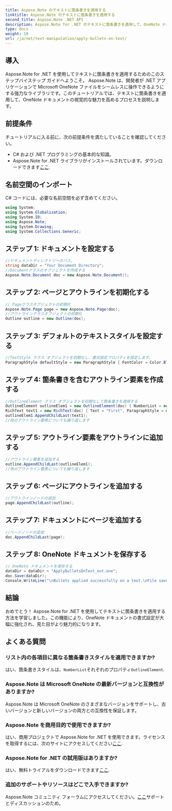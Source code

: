 ```yaml
---
title: Aspose.Note のテキストに箇条書きを適用する
linktitle: Aspose.Note のテキストに箇条書きを適用する
second_title: Aspose.Note .NET API
description: Aspose.Note for .NET のテキストに箇条書きを適用して、OneNote ドキュメントを強化する方法を学びます。効果的なフォーマットを行うには、このステップバイステップのガイドに従ってください。
type: docs
weight: 10
url: /ja/net/text-manipulation/apply-bullets-on-text/
---
```

## 導入
Aspose.Note for .NET を使用してテキストに箇条書きを適用するためのこのステップバイステップ ガイドへようこそ。 Aspose.Note は、開発者が .NET アプリケーションで Microsoft OneNote ファイルをシームレスに操作できるようにする強力なライブラリです。このチュートリアルでは、テキストに箇条書きを適用して、OneNote ドキュメントの視覚的な魅力を高めるプロセスを説明します。
## 前提条件
チュートリアルに入る前に、次の前提条件を満たしていることを確認してください。
- C# および .NET プログラミングの基本的な知識。
-  Aspose.Note for .NET ライブラリがインストールされています。ダウンロードできます[ここ](https://releases.aspose.com/note/net/).
## 名前空間のインポート
C# コードには、必要な名前空間を必ず含めてください。
```csharp
using System;
using System.Globalization;
using System.IO;
using Aspose.Note;
using System.Drawing;
using System.Collections.Generic;
```
## ステップ 1: ドキュメントを設定する
```csharp
//ドキュメントディレクトリへのパス。
string dataDir = "Your Document Directory";
//Documentクラスのオブジェクトを作成する
Aspose.Note.Document doc = new Aspose.Note.Document();
```
## ステップ 2: ページとアウトラインを初期化する
```csharp
// Pageクラスオブジェクトの初期化
Aspose.Note.Page page = new Aspose.Note.Page(doc);
//アウトラインクラスオブジェクトの初期化
Outline outline = new Outline(doc);
```
## ステップ 3: デフォルトのテキストスタイルを設定する
```csharp
//TextStyle クラス オブジェクトを初期化し、書式設定プロパティを設定します。
ParagraphStyle defaultStyle = new ParagraphStyle { FontColor = Color.Black, FontName = "Arial", FontSize = 10 };
```
## ステップ 4: 箇条書きを含むアウトライン要素を作成する
```csharp
//OutlineElement クラス オブジェクトを初期化して箇条書きを適用する
OutlineElement outlineElem1 = new OutlineElement(doc) { NumberList = new NumberList("*", "Arial", 10) };
RichText text1 = new RichText(doc) { Text = "First", ParagraphStyle = defaultStyle };
outlineElem1.AppendChildLast(text1);
//他のアウトライン要素についても繰り返します
```
## ステップ 5: アウトライン要素をアウトラインに追加する
```csharp
//アウトライン要素を追加する
outline.AppendChildLast(outlineElem1);
//他のアウトライン要素についても繰り返します
```
## ステップ 6: ページにアウトラインを追加する
```csharp
//アウトラインノードの追加
page.AppendChildLast(outline);
```
## ステップ 7: ドキュメントにページを追加する
```csharp
//ページノードの追加
doc.AppendChildLast(page);
```
## ステップ 8: OneNote ドキュメントを保存する
```csharp
// OneNote ドキュメントを保存する
dataDir = dataDir + "ApplyBulletsOnText_out.one"; 
doc.Save(dataDir);
Console.WriteLine("\nBullets applied successfully on a text.\nFile saved at " + dataDir); 
```
## 結論
おめでとう！ Aspose.Note for .NET を使用してテキストに箇条書きを適用する方法を学習しました。この機能により、OneNote ドキュメントの書式設定が大幅に強化され、見た目がより魅力的になります。
## よくある質問
### リスト内の各項目に異なる箇条書きスタイルを適用できますか?
はい、箇条書きスタイルは、`NumberList`それぞれのプロパティ`OutlineElement`.
### Aspose.Note は Microsoft OneNote の最新バージョンと互換性がありますか?
Aspose.Note は Microsoft OneNote のさまざまなバージョンをサポートし、古いバージョンと新しいバージョンの両方との互換性を保証します。
### Aspose.Note を商用目的で使用できますか?
はい、商用プロジェクトで Aspose.Note for .NET を使用できます。ライセンスを取得するには、次のサイトにアクセスしてください[ここ](https://purchase.aspose.com/buy).
### Aspose.Note for .NET の試用版はありますか?
はい、無料トライアルをダウンロードできます[ここ](https://releases.aspose.com/).
### 追加のサポートやリソースはどこで入手できますか?
 Aspose.Note コミュニティ フォーラムにアクセスしてください。[ここ](https://forum.aspose.com/c/note/28)サポートとディスカッションのため。